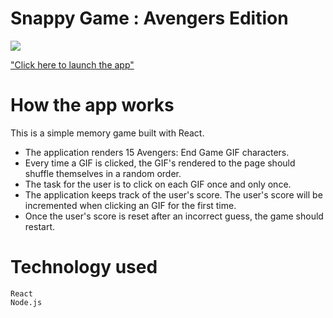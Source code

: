 # Snappy Game : Avengers Edition

![](https://data.whicdn.com/images/323454041/original.gif)

["Click here to launch the app"](https://snappygame.netlify.com/)

# How the app works

This is a simple memory game built with React. 
* The application renders 15 Avengers: End Game GIF characters.
* Every time a GIF is clicked, the GIF's rendered to the page should shuffle themselves in a random order.
* The task for the user is to click on each GIF once and only once.
* The application keeps track of the user's score. The user's score will be incremented when clicking an GIF for the first time.
*  Once the user's score is reset after an incorrect guess, the game should restart.

# Technology used
    
    React
    Node.js

